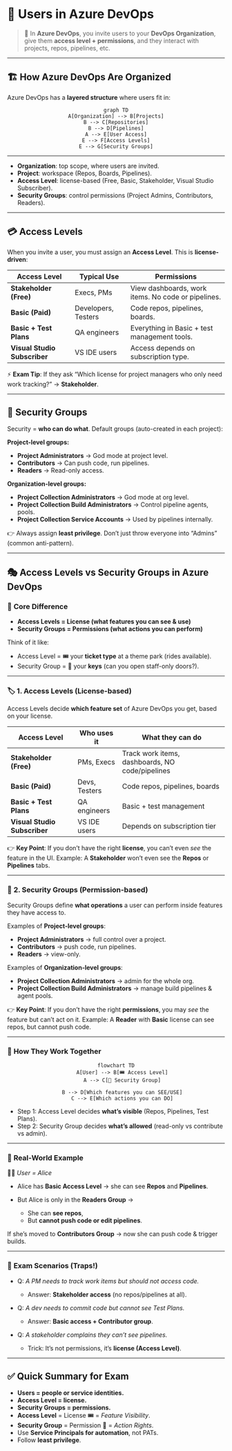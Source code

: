 # 👥 Users in Azure DevOps

> 📖 In **Azure DevOps**, you invite users to your **DevOps Organization**, give them **access level + permissions**, and they interact with projects, repos, pipelines, etc.

---

## 🏗️ **How Azure DevOps Are Organized**

Azure DevOps has a **layered structure** where users fit in:

<div align="center">

```mermaid
graph TD
A[Organization] --> B[Projects]
B --> C[Repositories]
B --> D[Pipelines]
A --> E[User Access]
E --> F[Access Levels]
E --> G[Security Groups]
```

</div>

---

- **Organization**: top scope, where users are invited.
- **Project**: workspace (Repos, Boards, Pipelines).
- **Access Level**: license-based (Free, Basic, Stakeholder, Visual Studio Subscriber).
- **Security Groups**: control permissions (Project Admins, Contributors, Readers).

---

## 💳 **Access Levels**

When you invite a user, you must assign an **Access Level**. This is **license-driven**:

| Access Level                 | Typical Use         | Permissions                                        |
| ---------------------------- | ------------------- | -------------------------------------------------- |
| **Stakeholder (Free)**       | Execs, PMs          | View dashboards, work items. No code or pipelines. |
| **Basic (Paid)**             | Developers, Testers | Code repos, pipelines, boards.                     |
| **Basic + Test Plans**       | QA engineers        | Everything in Basic + test management tools.       |
| **Visual Studio Subscriber** | VS IDE users        | Access depends on subscription type.               |

⚡ **Exam Tip**: If they ask “Which license for project managers who only need work tracking?” → **Stakeholder**.

---

## 🔑 **Security Groups**

Security = **who can do what**.
Default groups (auto-created in each project):

**Project-level groups:**

- **Project Administrators** → God mode at project level.
- **Contributors** → Can push code, run pipelines.
- **Readers** → Read-only access.

**Organization-level groups:**

- **Project Collection Administrators** → God mode at org level.
- **Project Collection Build Administrators** → Control pipeline agents, pools.
- **Project Collection Service Accounts** → Used by pipelines internally.

👉 Always assign **least privilege**. Don’t just throw everyone into “Admins” (common anti-pattern).

---

## 🎭 **Access Levels vs Security Groups in Azure DevOps**

### 📌 **Core Difference**

- **Access Levels = License (what features you can see & use)**
- **Security Groups = Permissions (what actions you can perform)**

Think of it like:

- Access Level = 🎟️ your **ticket type** at a theme park (rides available).
- Security Group = 🔑 your **keys** (can you open staff-only doors?).

---

### 🏷️ **1. Access Levels** (License-based)

Access Levels decide **which feature set** of Azure DevOps you get, based on your license.

| Access Level                 | Who uses it   | What they can do                                |
| ---------------------------- | ------------- | ----------------------------------------------- |
| **Stakeholder (Free)**       | PMs, Execs    | Track work items, dashboards, NO code/pipelines |
| **Basic (Paid)**             | Devs, Testers | Code repos, pipelines, boards                   |
| **Basic + Test Plans**       | QA engineers  | Basic + test management                         |
| **Visual Studio Subscriber** | VS IDE users  | Depends on subscription tier                    |

👉 **Key Point**: If you don’t have the right **license**, you can’t even _see_ the feature in the UI.
Example: A **Stakeholder** won’t even see the **Repos** or **Pipelines** tabs.

---

### 🔑 **2. Security Groups** (Permission-based)

Security Groups define **what operations** a user can perform inside features they have access to.

Examples of **Project-level groups**:

- **Project Administrators** → full control over a project.
- **Contributors** → push code, run pipelines.
- **Readers** → view-only.

Examples of **Organization-level groups**:

- **Project Collection Administrators** → admin for the whole org.
- **Project Collection Build Administrators** → manage build pipelines & agent pools.

👉 **Key Point**: If you don’t have the right **permissions**, you may _see_ the feature but can’t act on it.
Example: A **Reader** with **Basic** license can see repos, but cannot push code.

---

### 🔄 **How They Work Together**

<div align="center">

```mermaid
flowchart TD
    A[User] --> B[🎟️ Access Level]
    A --> C[🔑 Security Group]

    B --> D[Which features you can SEE/USE]
    C --> E[Which actions you can DO]
```

</div>

- Step 1: Access Level decides **what’s visible** (Repos, Pipelines, Test Plans).
- Step 2: Security Group decides **what’s allowed** (read-only vs contribute vs admin).

---

### 🧩 **Real-World Example**

👩‍💻 _User = Alice_

- Alice has **Basic Access Level** → she can see **Repos** and **Pipelines**.
- But Alice is only in the **Readers Group** →

  - She can **see repos**,
  - But **cannot push code or edit pipelines**.

If she’s moved to **Contributors Group** → now she can push code & trigger builds.

---

### 🚨 **Exam Scenarios (Traps!)**

- Q: _A PM needs to track work items but should not access code._

  - Answer: **Stakeholder access** (no repos/pipelines at all).

- Q: _A dev needs to commit code but cannot see Test Plans._

  - Answer: **Basic access + Contributor group**.

- Q: _A stakeholder complains they can’t see pipelines._

  - Trick: It’s not permissions, it’s **license (Access Level)**.

---

## ✅ **Quick Summary for Exam**

- **Users = people or service identities.**
- **Access Level = license.**
- **Security Groups = permissions.**
- **Access Level** = License 🎟️ = _Feature Visibility_.
- **Security Group** = Permission 🔑 = _Action Rights_.
- Use **Service Principals for automation**, not PATs.
- Follow **least privilege**.
